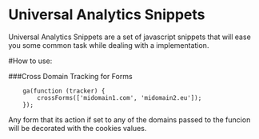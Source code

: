 Universal Analytics Snippets
============================

Universal Analytics Snippets are a set of javascript snippets that will ease
you some common task while dealing with a implementation.

#How to use:

###Cross Domain Tracking for Forms

        ga(function (tracker) {
            crossForms(['midomain1.com', 'midomain2.eu']);
        });
        
Any form that its action if set to any of the domains passed to the funcion will be
decorated with the cookies values.
